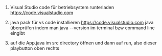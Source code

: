 1. Visual Studio code für betriebsystem runterladen https://code.visualstudio.com

2. java pack für vs code installieren https://code.visualstudio.com
java überprüfen indem man java --version im terminal bzw command line eingibt

3. auf die App.java im src directory öffnen und dann auf run, also dieser playbutton oben rechts